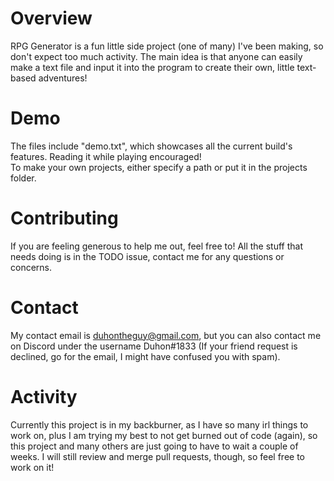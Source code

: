 # Overview

RPG Generator is a fun little side project (one of many) I've been making, so don't expect too much activity. The main idea is that anyone can easily make a text file
and input it into the program to create their own, little text-based adventures!

# Demo

The files include "demo.txt", which showcases all the current build's features. Reading it while playing encouraged!  
To make your own projects, either specify a path or put it in the projects folder.

# Contributing

If you are feeling generous to help me out, feel free to! All the stuff that needs doing is in the TODO issue, contact me for any questions or concerns.

# Contact

My contact email is duhontheguy@gmail.com, but you can also contact me on Discord under the username Duhon#1833 (If your friend request is declined, go for the email,
I might have confused you with spam).

# Activity

Currently this project is in my backburner, as I have so many irl things to work on, plus I am trying my best to not get burned out of code (again), so this project and many others are just going to have to wait a couple of weeks. I will still review and merge pull requests, though, so feel free to work on it!
